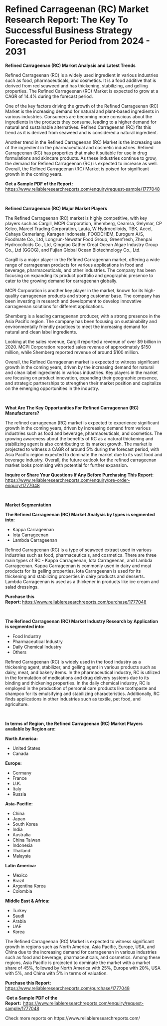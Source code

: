 <p><h1>Refined Carrageenan (RC) Market Research Report: The Key To Successful Business Strategy Forecasted for Period from 2024 - 2031</h1></p><p><strong>Refined Carrageenan (RC) Market Analysis and Latest Trends</strong></p>
<p><p>Refined Carrageenan (RC) is a widely used ingredient in various industries such as food, pharmaceuticals, and cosmetics. It is a food additive that is derived from red seaweed and has thickening, stabilizing, and gelling properties. The Refined Carrageenan (RC) Market is expected to grow at a CAGR of 14.4% during the forecast period.</p><p>One of the key factors driving the growth of the Refined Carrageenan (RC) Market is the increasing demand for natural and plant-based ingredients in various industries. Consumers are becoming more conscious about the ingredients in the products they consume, leading to a higher demand for natural and sustainable alternatives. Refined Carrageenan (RC) fits this trend as it is derived from seaweed and is considered a natural ingredient.</p><p>Another trend in the Refined Carrageenan (RC) Market is the increasing use of the ingredient in the pharmaceutical and cosmetic industries. Refined Carrageenan (RC) has properties that make it suitable for use in drug formulations and skincare products. As these industries continue to grow, the demand for Refined Carrageenan (RC) is expected to increase as well. Overall, the Refined Carrageenan (RC) Market is poised for significant growth in the coming years.</p></p>
<p><strong>Get a Sample PDF of the Report:&nbsp;</strong> <a href="https://www.reliableresearchreports.com/enquiry/request-sample/1777048">https://www.reliableresearchreports.com/enquiry/request-sample/1777048</a></p>
<p>&nbsp;</p>
<p><strong>Refined Carrageenan (RC) Major Market Players</strong></p>
<p><p>The Refined Carrageenan (RC) market is highly competitive, with key players such as Cargill, MCPI Corporation, Shemberg, Ceamsa, Gelymar, CP Kelco, Marcel Trading Corporation, Lauta, W Hydrocolloids, TBK, Accel, Cahaya Cemerlang, Karagen Indonesia, FOODCHEM, Eurogum A/S, Foodmate Co., Ltd, Longrun-Newstar Food Group, Greenfresh, Zhenpai Hydrocolloids Co., Ltd, Qingdao Gather Great Ocean Algae Industry Group Co., Ltd (GGOG), and Fujian Global Ocean Biotechnology Co., Ltd.</p><p>Cargill is a major player in the Refined Carrageenan market, offering a wide range of carrageenan products for various applications in food and beverage, pharmaceuticals, and other industries. The company has been focusing on expanding its product portfolio and geographic presence to cater to the growing demand for carrageenan globally.</p><p>MCPI Corporation is another key player in the market, known for its high-quality carrageenan products and strong customer base. The company has been investing in research and development to develop innovative carrageenan solutions for different applications.</p><p>Shemberg is a leading carrageenan producer, with a strong presence in the Asia Pacific region. The company has been focusing on sustainability and environmentally friendly practices to meet the increasing demand for natural and clean label ingredients.</p><p>Looking at the sales revenue, Cargill reported a revenue of over $9 billion in 2020. MCPI Corporation reported sales revenue of approximately $150 million, while Shemberg reported revenue of around $100 million.</p><p>Overall, the Refined Carrageenan market is expected to witness significant growth in the coming years, driven by the increasing demand for natural and clean label ingredients in various industries. Key players in the market are focusing on product innovation, expanding their geographic presence, and strategic partnerships to strengthen their market position and capitalize on the emerging opportunities in the industry.</p></p>
<p>&nbsp;</p>
<p><strong>What Are The Key Opportunities For Refined Carrageenan (RC) Manufacturers?</strong></p>
<p><p>The refined carrageenan (RC) market is expected to experience significant growth in the coming years, driven by increasing demand from various industries such as food and beverage, pharmaceuticals, and cosmetics. The growing awareness about the benefits of RC as a natural thickening and stabilizing agent is also contributing to its market growth. The market is projected to witness a CAGR of around 5% during the forecast period, with Asia Pacific region expected to dominate the market due to its vast food and beverage industry. Overall, the future outlook for the refined carrageenan market looks promising with potential for further expansion.</p></p>
<p><strong>Inquire or Share Your Questions If Any Before Purchasing This Report:</strong> <a href="https://www.reliableresearchreports.com/enquiry/pre-order-enquiry/1777048">https://www.reliableresearchreports.com/enquiry/pre-order-enquiry/1777048</a></p>
<p>&nbsp;</p>
<p><strong>Market Segmentation</strong></p>
<p><strong>The Refined Carrageenan (RC) Market Analysis by types is segmented into:</strong></p>
<p><ul><li>Kappa Carrageenan</li><li>Iota Carrageenan</li><li>Lambda Carrageenan</li></ul></p>
<p><p>Refined Carrageenan (RC) is a type of seaweed extract used in various industries such as food, pharmaceuticals, and cosmetics. There are three main types of RC - Kappa Carrageenan, Iota Carrageenan, and Lambda Carrageenan. Kappa Carrageenan is commonly used in dairy and meat products for its gelling properties. Iota Carrageenan is used for its thickening and stabilizing properties in dairy products and desserts. Lambda Carrageenan is used as a thickener in products like ice cream and salad dressings.</p></p>
<p><strong>Purchase this Report:&nbsp;</strong><a href="https://www.reliableresearchreports.com/purchase/1777048">https://www.reliableresearchreports.com/purchase/1777048</a></p>
<p>&nbsp;</p>
<p><strong>The Refined Carrageenan (RC) Market Industry Research by Application is segmented into:</strong></p>
<p><ul><li>Food Industry</li><li>Pharmaceutical Industry</li><li>Daily Chemical Industry</li><li>Others</li></ul></p>
<p><p>Refined Carrageenan (RC) is widely used in the food industry as a thickening agent, stabilizer, and gelling agent in various products such as dairy, meat, and bakery items. In the pharmaceutical industry, RC is utilized in the formulation of medications and drug delivery systems due to its binding and thickening properties. In the daily chemical industry, RC is employed in the production of personal care products like toothpaste and shampoo for its emulsifying and stabilizing characteristics. Additionally, RC finds applications in other industries such as textile, pet food, and agriculture.</p></p>
<p>&nbsp;</p>
<p><strong>In terms of Region, the Refined Carrageenan (RC) Market Players available by Region are:</strong></p>
<p>
    <p> <strong> North America: </strong>
        <ul>
            <li>United States</li>
            <li>Canada</li>
        </ul>
        </p> 
    <p> <strong> Europe: </strong>
        <ul>
            <li>Germany</li>
            <li>France</li>
            <li>U.K.</li>
            <li>Italy</li>
            <li>Russia</li>
        </ul>
        </p> 
    <p> <strong> Asia-Pacific: </strong>
        <ul>
            <li>China</li>
            <li>Japan</li>
            <li>South Korea</li>
            <li>India</li>
            <li>Australia</li>
            <li>China Taiwan</li>
            <li>Indonesia</li>
            <li>Thailand</li>
            <li>Malaysia</li>
        </ul>
        </p> 
    <p> <strong> Latin America: </strong>
        <ul>
            <li>Mexico</li>
            <li>Brazil</li>
            <li>Argentina Korea</li>
            <li>Colombia</li>
        </ul>
        </p> 
    <p> <strong> Middle East & Africa: </strong>
        <ul>
            <li>Turkey</li>
            <li>Saudi</li>
            <li>Arabia</li>
            <li>UAE</li>
            <li>Korea</li>
        </ul>
    </p>
    </p>
<p><p>The Refined Carrageenan (RC) Market is expected to witness significant growth in regions such as North America, Asia Pacific, Europe, USA, and China due to the increasing demand for carrageenan in various industries such as food and beverage, pharmaceuticals, and cosmetics. Among these regions, Asia Pacific is projected to dominate the market with a market share of 45%, followed by North America with 25%, Europe with 20%, USA with 5%, and China with 5% in terms of valuation.</p></p>
<p><strong>Purchase this Report: </strong><a href="https://www.reliableresearchreports.com/purchase/1777048">https://www.reliableresearchreports.com/purchase/1777048</a></p>
<p>&nbsp;<strong>Get a Sample PDF of the Report:&nbsp;&nbsp;</strong><a href="https://www.reliableresearchreports.com/enquiry/request-sample/1777048">https://www.reliableresearchreports.com/enquiry/request-sample/1777048</a></p>
<p><strong></strong></p>
<p>Check more reports on https://www.reliableresearchreports.com/</p>